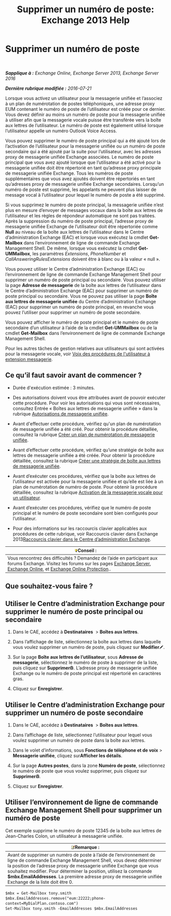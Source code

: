 ﻿---
title: 'Supprimer un numéro de poste: Exchange 2013 Help'
TOCTitle: Supprimer un numéro de poste
ms:assetid: c2b896cf-21f7-4453-a4e6-b23d236a6dd3
ms:mtpsurl: https://technet.microsoft.com/fr-fr/library/Dd351124(v=EXCHG.150)
ms:contentKeyID: 50555490
ms.date: 05/23/2018
mtps_version: v=EXCHG.150
ms.translationtype: MT
---

# Supprimer un numéro de poste

 

_**Sapplique à :** Exchange Online, Exchange Server 2013, Exchange Server 2016_

_**Dernière rubrique modifiée :** 2016-07-21_

Lorsque vous activez un utilisateur pour la messagerie unifiée et l’associez à un plan de numérotation de postes téléphoniques, une adresse proxy EUM contenant le numéro de poste de l’utilisateur est créée pour ce dernier. Vous devez définir au moins un numéro de poste pour la messagerie unifiée à utiliser afin que la messagerie vocale puisse être transférée vers la boîte aux lettres de l’utilisateur. Le numéro de poste est également utilisé lorsque l’utilisateur appelle un numéro Outlook Voice Access.

Vous pouvez supprimer le numéro de poste principal qui a été ajouté lors de l’activation de l’utilisateur pour la messagerie unifiée ou un numéro de poste secondaire qui a été ajouté par la suite pour l’utilisateur, avec les adresses proxy de messagerie unifiée Exchange associées. Le numéro de poste principal que vous avez ajouté lorsque que l’utilisateur a été activé pour la messagerie unifiée doit être répertorié en tant qu’adresse proxy principale de messagerie unifiée Exchange. Tous les numéros de poste supplémentaires que vous avez ajoutés doivent être répertoriés en tant qu’adresses proxy de messagerie unifiée Exchange secondaires. Lorsqu’un numéro de poste est supprimé, les appelants ne peuvent plus laisser de message vocal à l’utilisateur pour lequel le numéro de poste a été supprimé.

Si vous supprimez le numéro de poste principal, la messagerie unifiée n’est plus en mesure d’envoyer de messages vocaux dans la boîte aux lettres de l’utilisateur et les règles de répondeur automatique ne sont pas traitées. Après la suppression du numéro de poste principal, l’adresse proxy de messagerie unifiée Exchange de l’utilisateur doit être répertoriée comme **Null** au niveau de la boîte aux lettres de l’utilisateur dans le Centre d’administration Exchange (EAC) et lorsque vous exécutez la cmdlet **Get-Mailbox** dans l’environnement de ligne de commande Exchange Management Shell. De même, lorsque vous exécutez la cmdlet **Get-UMMailbox**, les paramètres *Extensions*, *PhoneNumber* et *CallAnsweringRulesExtensions* doivent être à blanc ou à la valeur « null ».

Vous pouvez utiliser le Centre d’administration Exchange (EAC) ou l’environnement de ligne de commande Exchange Management Shell pour supprimer un numéro de poste principal ou secondaire. Vous pouvez utiliser la page **Adresse de messagerie** de la boîte aux lettres de l’utilisateur dans le Centre d’administration Exchange (EAC) pour supprimer un numéro de poste principal ou secondaire. Vous ne pouvez pas utiliser la page **Boîte aux lettres de messagerie unifiée** du Centre d’administration Exchange (EAC) pour supprimer un numéro de poste principal, en revanche vous pouvez l’utiliser pour supprimer un numéro de poste secondaire.

Vous pouvez afficher le numéro de poste principal et le numéro de poste secondaire d’un utilisateur à l’aide de la cmdlet **Get-UMMailbox** ou de la cmdlet **Get-Mailbox** dans l’environnement de ligne de commande Exchange Management Shell.

Pour les autres tâches de gestion relatives aux utilisateurs qui sont activées pour la messagerie vocale, voir [Voix des procédures de l'utilisateur à extension messagerie](voice-mail-enabled-user-procedures-exchange-2013-help.md).

## Ce qu’il faut savoir avant de commencer ?

  - Durée d'exécution estimée : 3 minutes.

  - Des autorisations doivent vous être attribuées avant de pouvoir exécuter cette procédure. Pour voir les autorisations qui vous sont nécessaires, consultez Entrée « Boîtes aux lettres de messagerie unifiée » dans la rubrique [Autorisations de messagerie unifiée](unified-messaging-permissions-exchange-2013-help.md).

  - Avant d'effectuer cette procédure, vérifiez qu'un plan de numérotation de messagerie unifiée a été créé. Pour obtenir la procédure détaillée, consultez la rubrique [Créer un plan de numérotation de messagerie unifiée](create-a-um-dial-plan-exchange-2013-help.md).

  - Avant d’effectuer cette procédure, vérifiez qu’une stratégie de boîte aux lettres de messagerie unifiée a été créée. Pour obtenir la procédure détaillée, consultez la rubrique [Créer une stratégie de boîte aux lettres de messagerie unifiée](create-a-um-mailbox-policy-exchange-2013-help.md).

  - Avant d’exécuter ces procédures, vérifiez que la boîte aux lettres de l’utilisateur est activée pour la messagerie unifiée et qu’elle est liée à un plan de numérotation de numéro de poste. Pour obtenir la procédure détaillée, consultez la rubrique [Activation de la messagerie vocale pour un utilisateur](enable-a-user-for-voice-mail-exchange-2013-help.md).

  - Avant d’exécuter ces procédures, vérifiez que le numéro de poste principal et le numéro de poste secondaire sont bien configurés pour l’utilisateur.

  - Pour des informations sur les raccourcis clavier applicables aux procédures de cette rubrique, voir Raccourcis clavier dans Exchange 2013[Raccourcis clavier dans le Centre d’administration Exchange](keyboard-shortcuts-in-the-exchange-admin-center-exchange-online-protection-help.md).

<table>
<thead>
<tr class="header">
<th><img src="images/Bb125224.tip(EXCHG.150).gif" title="Conseil" alt="Conseil" />Conseil :</th>
</tr>
</thead>
<tbody>
<tr class="odd">
<td>Vous rencontrez des difficultés ? Demandez de l’aide en participant aux forums Exchange. Visitez les forums sur les pages <a href="https://go.microsoft.com/fwlink/p/?linkid=60612">Exchange Server</a>, <a href="https://go.microsoft.com/fwlink/p/?linkid=267542">Exchange Online</a>, et <a href="https://go.microsoft.com/fwlink/p/?linkid=285351">Exchange Online Protection</a>..</td>
</tr>
</tbody>
</table>


## Que souhaitez-vous faire ?

## Utiliser le Centre d’administration Exchange pour supprimer le numéro de poste principal ou secondaire

1.  Dans le CAE, accédez à **Destinataires**  \> **Boîtes aux lettres**.

2.  Dans l’affichage de liste, sélectionnez la boîte aux lettres dans laquelle vous voulez supprimer un numéro de poste, puis cliquez sur **Modifier**![Icône Modifier](images/Bb124582.6f53ccb2-1f13-4c02-bea0-30690e6ea71d(EXCHG.150).gif "Icône Modifier").

3.  Sur la page **Boîte aux lettres de l’utilisateur**, sous **Adresse de messagerie**, sélectionnez le numéro de poste à supprimer de la liste, puis cliquez sur **Supprimer**![Icône Supprimer](images/Dd979797.14f639f6-61e8-4418-bbfb-0db14de9d2f5(EXCHG.150).gif "Icône Supprimer"). L’adresse proxy de messagerie unifiée Exchange ou le numéro de poste principal est répertorié en caractères gras.

4.  Cliquez sur **Enregistrer**.

## Utiliser le Centre d’administration Exchange pour supprimer un numéro de poste secondaire

1.  Dans le CAE, accédez à **Destinataires**  \> **Boîtes aux lettres**.

2.  Dans l’affichage de liste, sélectionnez l’utilisateur pour lequel vous voulez supprimer un numéro de poste dans la boîte aux lettres.

3.  Dans le volet d’informations, sous **Fonctions de téléphone et de voix** \> **Messagerie unifiée**, cliquez sur**Afficher les détails**.

4.  Sur la page **Autres postes**, dans la zone **Numéro de poste**, sélectionnez le numéro de poste que vous voulez supprimer, puis cliquez sur **Supprimer**![Icône Supprimer](images/Dd979797.14f639f6-61e8-4418-bbfb-0db14de9d2f5(EXCHG.150).gif "Icône Supprimer").

5.  Cliquez sur **Enregistrer**.

## Utiliser l’environnement de ligne de commande Exchange Management Shell pour supprimer un numéro de poste

Cet exemple supprime le numéro de poste 12345 de la boîte aux lettres de Jean-Charles Colon, un utilisateur à messagerie unifiée.

<table>
<thead>
<tr class="header">
<th><img src="images/JJ159664.note(EXCHG.150).gif" title="Remarque" alt="Remarque" />Remarque :</th>
</tr>
</thead>
<tbody>
<tr class="odd">
<td>Avant de supprimer un numéro de poste à l’aide de l’environnement de ligne de commande Exchange Management Shell, vous devez déterminer la position de l’adresse proxy de messagerie unifiée Exchange que vous souhaitez modifier. Pour déterminer la position, utilisez la commande <strong>$mbx.EmailAddresses</strong>. La première adresse proxy de messagerie unifiée Exchange de la liste doit être 0.</td>
</tr>
</tbody>
</table>


    $mbx = Get-Mailbox tony.smith
    $mbx.EmailAddresses.remove("eum:22222;phone-context=MyDialPlan.contoso.com") 
    Set-Mailbox tony.smith -EmailAddresses $mbx.EmailAddresses

